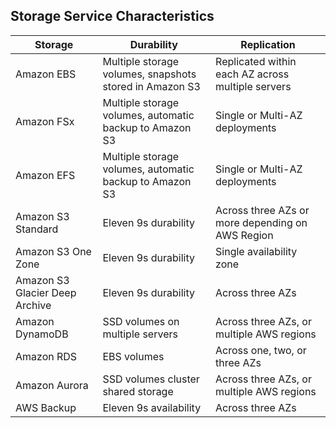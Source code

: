 Storage Service Characteristics
---

Storage   | Durability  | Replication
--  | --  | --  
Amazon EBS  | Multiple storage volumes, snapshots stored in Amazon S3 | Replicated within each AZ across multiple servers
Amazon FSx  | Multiple storage volumes, automatic backup to Amazon S3 | Single or Multi-AZ deployments
Amazon EFS  | Multiple storage volumes, automatic backup to Amazon S3 | Single or Multi-AZ deployments
Amazon S3 Standard  | Eleven 9s durability  | Across three AZs or more depending on AWS Region
Amazon S3 One Zone  | Eleven 9s durability  | Single availability zone
Amazon S3 Glacier Deep Archive  | Eleven 9s durability  | Across three AZs
Amazon DynamoDB | SSD volumes on multiple servers | Across three AZs, or multiple AWS regions
Amazon RDS  | EBS volumes | Across one, two, or three AZs
Amazon Aurora | SSD volumes cluster shared storage  | Across three AZs, or multiple AWS regions
AWS Backup  | Eleven 9s availability  | Across three AZs

